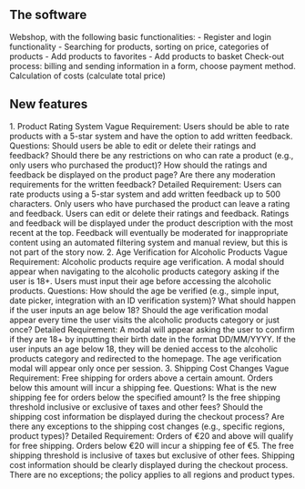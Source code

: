 <h2>The software</h2>
Webshop, with the following basic functionalities:
- Register and login functionality
- Searching for products, sorting on price, categories of products
- Add products to favorites
- Add products to basket
Check-out process: billing and sending information in a form, choose payment method. Calculation of costs (calculate total price)
<h2>New features</h2>
1. Product Rating System
Vague Requirement: Users should be able to rate products with a 5-star system and have the option to add written feedback.
Questions:
Should users be able to edit or delete their ratings and feedback?
Should there be any restrictions on who can rate a product (e.g., only users who purchased the product)?
How should the ratings and feedback be displayed on the product page?
Are there any moderation requirements for the written feedback?
Detailed Requirement: Users can rate products using a 5-star system and add written feedback up to 500 characters. Only users who have purchased the product can leave a rating and feedback. Users can edit or delete their ratings and feedback. Ratings and feedback will be displayed under the product description with the most recent at the top. Feedback will eventually be moderated for inappropriate content using an automated filtering system and manual review, but this is not part of the story now.
2. Age Verification for Alcoholic Products
Vague Requirement: Alcoholic products require age verification. A modal should appear when navigating to the alcoholic products category asking if the user is 18+. Users must input their age before accessing the alcoholic products.
Questions:
How should the age be verified (e.g., simple input, date picker, integration with an ID verification system)?
What should happen if the user inputs an age below 18?
Should the age verification modal appear every time the user visits the alcoholic products category or just once?
Detailed Requirement: A modal will appear asking the user to confirm if they are 18+ by inputting their birth date in the format DD/MM/YYYY. If the user inputs an age below 18, they will be denied access to the alcoholic products category and redirected to the homepage. The age verification modal will appear only once per session.
3. Shipping Cost Changes
Vague Requirement: Free shipping for orders above a certain amount. Orders below this amount will incur a shipping fee.
Questions:
What is the new shipping fee for orders below the specified amount?
Is the free shipping threshold inclusive or exclusive of taxes and other fees?
Should the shipping cost information be displayed during the checkout process?
Are there any exceptions to the shipping cost changes (e.g., specific regions, product types)?
Detailed Requirement:
Orders of €20 and above will qualify for free shipping. Orders below €20 will incur a shipping fee of €5. The free shipping threshold is inclusive of taxes but exclusive of other fees. Shipping cost information should be clearly displayed during the checkout process. There are no exceptions; the policy applies to all regions and product types.
